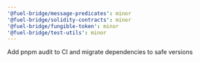 ```yaml
---
'@fuel-bridge/message-predicates': minor
'@fuel-bridge/solidity-contracts': minor
'@fuel-bridge/fungible-token': minor
'@fuel-bridge/test-utils': minor
---
```


Add pnpm audit to CI and migrate dependencies to safe versions
